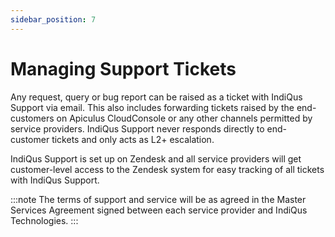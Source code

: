 ```yaml
---
sidebar_position: 7
---
```

# Managing Support Tickets

Any request, query or bug report can be raised as a ticket with IndiQus Support via email. This also includes forwarding tickets raised by the end-customers on Apiculus CloudConsole or any other channels permitted by service providers. IndiQus Support never responds directly to end-customer tickets and only acts as L2+ escalation.

IndiQus Support is set up on Zendesk and all service providers will get customer-level access to the Zendesk system for easy tracking of all tickets with IndiQus Support.

:::note
The terms of support and service will be as agreed in the Master Services Agreement signed between each service provider and IndiQus Technologies.
:::